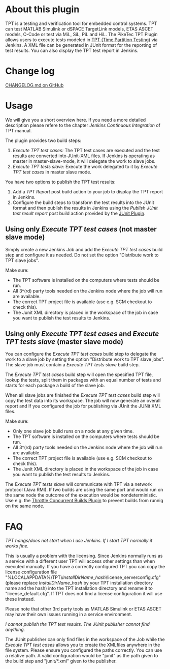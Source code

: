﻿# About this plugin

TPT is a testing and verification tool for embedded control systems. TPT
can test MATLAB Simulink or dSPACE TargetLink models, ETAS ASCET models,
C-Code or test via MiL, SiL, PiL and HiL. The PikeTec TPT Plugin allows
users to execute tests modeled in [TPT (Time Partition
Testing)](https://piketec.com/tpt/) via Jenkins. A XML file
can be generated in JUnit format for the reporting of test results. You
can also display the TPT test report in Jenkins.  

# Change log
[CHANGELOG.md on GitHub](https://github.com/jenkinsci/piketec-tpt-plugin/blob/master/CHANGELOG.md)

# Usage

We will give you a short overview here. If you need a more detailed
description please refere to the chapter *Jenkins Continuous
Integration* of TPT manual.

The plugin provides two build steps:

1.  *Execute TPT test cases:* The TPT test cases are executed and the
    test results are converted into JUnit-XML files. If Jenkins is
    operating as master in master-slave-mode, it will delegate the work
    to slave jobs.
2.  *Execute TPT tests slave:* Execute the work delegated to it by
    *Execute TPT test cases* in master slave mode.

You have two options to publish the TPT test results:

1.  Add a *TPT Report* post build action to your job to display the TPT
    report in Jenkins.
2.  Configure the build steps to transform the test results into the
    JUnit format and then publish the results in Jenkins using the
    *Publish JUnit test result report* post build action provided by the
    [JUnit
    Plugin](https://plugins.jenkins.io/junit/).

## Using only *Execute TPT test cases* (not master slave mode)

Simply create a new Jenkins Job and add the *Execute TPT test cases*
build step and configure it as needed. Do not set the option "Distribute
work to TPT slave jobs".

Make sure:

-   The TPT software is installed on the computers where tests should be
    run.
-   All 3^(rd) party tools needed on the Jenkins node where the job will
    run are available.
-   The correct TPT project file is available (use e.g. SCM checkout to
    check this).
-   The Junit XML directory is placed in the workspace of the job in
    case you want to publish the test results to Jenkins.

## Using only *Execute TPT test cases* and *Execute TPT tests slave* (master slave mode)

You can configure the *Execute TPT test cases* build step to delegate
the work to a slave job by setting the option "Distribute work to TPT
slave jobs". The slave job must contain a *Execute TPT tests slave*
build step.

The *Execute TPT test cases* build step will open the specified TPT
file, lookup the tests, split them in packages with an equal number of
tests and starts for each package a build of the slave job.

When all slave jobs are finished the *Execute TPT test cases* build step
will copy the test data into its workspace. The job will now generate an
overall report and If you configured the job for publishing via JUnit
the JUNit XML files.

Make sure:

-   Only one slave job build runs on a node at any given time.
-   The TPT software is installed on the computers where tests should be
    run.
-   All 3^(rd) party tools needed on the Jenkins node where the job will
    run are available.
-   The correct TPT project file is available (use e.g. SCM checkout to
    check this).
-   The Junit XML directory is placed in the workspace of the job in
    case you want to publish the test results to Jenkins.

The *Execute TPT tests slave* will communicate with TPT via a network
protocol (Java RMI). If two builds are using the same port and would run
on the same node the outcome of the execution would be nondeterministic.
Use e.g. the [Throttle Concurrent Builds
Plugin](https://plugins.jenkins.io/throttle-concurrents/)
to prevent builds from runnig on the same node.

# FAQ

*TPT hangs/does not start when I use Jenkins. If I start TPT normally it
works fine.*

This is usually a problem with the licensing. Since Jenkins normally
runs as a service with a different user TPT will access other settings
than when executed manually. If you have a correctly configured TPT you
can copy the license configuration file
"%LOCALAPPDATA%\\TPT\\$InstallDirName\_hash$\\license\_serverconfig.cfg"
(please replace $InstallDirName\_hash$ by your TPT installation
directory name and the hash) into the TPT installation directory and
rename it to "license\_default.cfg". If TPT does not find a license
configuration it will use these instead.

Please note that other 3rd party tools as MATLAB Simulink or ETAS ASCET
may have their own issues running in a service environment.

  

*I cannot publish the TPT test results. The JUnit publisher cannot find
anything.*

The JUnit publisher can only find files in the workspace of the Job
while the *Execute TPT test cases* allows you to create the XMLfiles
anywhere in the file system. Please ensure you configured the paths
correctly. You can use a relative path. A valid configuration would be
"junit" as the path given to the build step and "junit/\*.xml" given to
the publisher.
